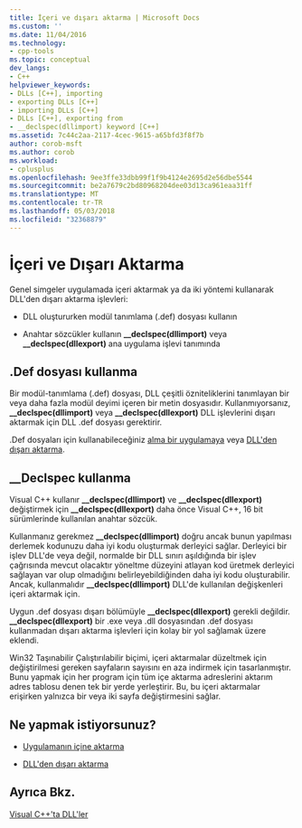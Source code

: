 ```yaml
---
title: İçeri ve dışarı aktarma | Microsoft Docs
ms.custom: ''
ms.date: 11/04/2016
ms.technology:
- cpp-tools
ms.topic: conceptual
dev_langs:
- C++
helpviewer_keywords:
- DLLs [C++], importing
- exporting DLLs [C++]
- importing DLLs [C++]
- DLLs [C++], exporting from
- __declspec(dllimport) keyword [C++]
ms.assetid: 7c44c2aa-2117-4cec-9615-a65bfd3f8f7b
author: corob-msft
ms.author: corob
ms.workload:
- cplusplus
ms.openlocfilehash: 9ee3ffe33dbb99f1f9b4124e2695d2e56dbe5544
ms.sourcegitcommit: be2a7679c2bd80968204dee03d13ca961eaa31ff
ms.translationtype: MT
ms.contentlocale: tr-TR
ms.lasthandoff: 05/03/2018
ms.locfileid: "32368879"
---
```

# <a name="importing-and-exporting"></a>İçeri ve Dışarı Aktarma
Genel simgeler uygulamada içeri aktarmak ya da iki yöntemi kullanarak DLL'den dışarı aktarma işlevleri:  
  
-   DLL oluştururken modül tanımlama (.def) dosyası kullanın  
  
-   Anahtar sözcükler kullanın **__declspec(dllimport)** veya **__declspec(dllexport)** ana uygulama işlevi tanımında  
  
## <a name="using-a-def-file"></a>.Def dosyası kullanma  
 Bir modül-tanımlama (.def) dosyası, DLL çeşitli özniteliklerini tanımlayan bir veya daha fazla modül deyimi içeren bir metin dosyasıdır. Kullanmıyorsanız, **__declspec(dllimport)** veya **__declspec(dllexport)** DLL işlevlerini dışarı aktarmak için DLL .def dosyası gerektirir.  
  
 .Def dosyaları için kullanabileceğiniz [alma bir uygulamaya](../build/importing-using-def-files.md) veya [DLL'den dışarı aktarma](../build/exporting-from-a-dll-using-def-files.md).  
  
## <a name="using-declspec"></a>__Declspec kullanma  
 Visual C++ kullanır **__declspec(dllimport)** ve **__declspec(dllexport)** değiştirmek için **__declspec(dllexport)** daha önce Visual C++, 16 bit sürümlerinde kullanılan anahtar sözcük.  
  
 Kullanmanız gerekmez **__declspec(dllimport)** doğru ancak bunun yapılması derlemek kodunuzu daha iyi kodu oluşturmak derleyici sağlar. Derleyici bir işlev DLL'de veya değil, normalde bir DLL sınırı aşıldığında bir işlev çağrısında mevcut olacaktır yöneltme düzeyini atlayan kod üretmek derleyici sağlayan var olup olmadığını belirleyebildiğinden daha iyi kodu oluşturabilir. Ancak, kullanmalıdır **__declspec(dllimport)** DLL'de kullanılan değişkenleri içeri aktarmak için.  
  
 Uygun .def dosyası dışarı bölümüyle **__declspec(dllexport)** gerekli değildir. **__declspec(dllexport)** bir .exe veya .dll dosyasından .def dosyası kullanmadan dışarı aktarma işlevleri için kolay bir yol sağlamak üzere eklendi.  
  
 Win32 Taşınabilir Çalıştırılabilir biçimi, içeri aktarmalar düzeltmek için değiştirilmesi gereken sayfaların sayısını en aza indirmek için tasarlanmıştır. Bunu yapmak için her program için tüm içe aktarma adreslerini aktarım adres tablosu denen tek bir yerde yerleştirir. Bu, bu içeri aktarmalar erişirken yalnızca bir veya iki sayfa değiştirmesini sağlar.  
  
## <a name="what-do-you-want-to-do"></a>Ne yapmak istiyorsunuz?  
  
-   [Uygulamanın içine aktarma](../build/importing-into-an-application-using-declspec-dllimport.md)  
  
-   [DLL'den dışarı aktarma](../build/exporting-from-a-dll.md)  
  
## <a name="see-also"></a>Ayrıca Bkz.  
 [Visual C++'ta DLL'ler](../build/dlls-in-visual-cpp.md)